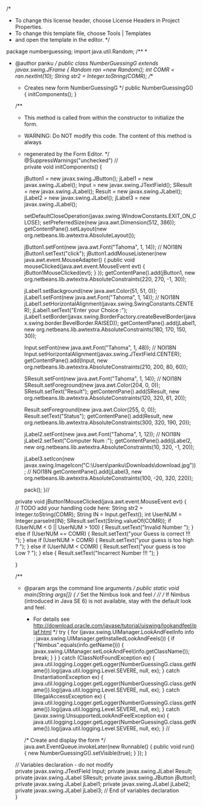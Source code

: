 /*
 * To change this license header, choose License Headers in Project Properties.
 * To change this template file, choose Tools | Templates
 * and open the template in the editor.
 */

package numberguessing;
import java.util.Random;
/**
 *
 * @author panku
 */
public class NumberGuessingG extends javax.swing.JFrame {
Random ran =new Random(); 
int COMR = ran.nextInt(10); String str2 = Integer.toString(COMR);
    /**
     * Creates new form NumberGuessingG
     */
    public NumberGuessingG() {
        initComponents();
    }

    /**
     * This method is called from within the constructor to initialize the form.
     * WARNING: Do NOT modify this code. The content of this method is always
     * regenerated by the Form Editor.
     */
    @SuppressWarnings("unchecked")
    // <editor-fold defaultstate="collapsed" desc="Generated Code">                          
    private void initComponents() {

        jButton1 = new javax.swing.JButton();
        jLabel1 = new javax.swing.JLabel();
        Input = new javax.swing.JTextField();
        SResult = new javax.swing.JLabel();
        Result = new javax.swing.JLabel();
        jLabel2 = new javax.swing.JLabel();
        jLabel3 = new javax.swing.JLabel();

        setDefaultCloseOperation(javax.swing.WindowConstants.EXIT_ON_CLOSE);
        setPreferredSize(new java.awt.Dimension(512, 386));
        getContentPane().setLayout(new org.netbeans.lib.awtextra.AbsoluteLayout());

        jButton1.setFont(new java.awt.Font("Tahoma", 1, 14)); // NOI18N
        jButton1.setText("click");
        jButton1.addMouseListener(new java.awt.event.MouseAdapter() {
            public void mouseClicked(java.awt.event.MouseEvent evt) {
                jButton1MouseClicked(evt);
            }
        });
        getContentPane().add(jButton1, new org.netbeans.lib.awtextra.AbsoluteConstraints(220, 270, -1, 30));

        jLabel1.setBackground(new java.awt.Color(51, 51, 0));
        jLabel1.setFont(new java.awt.Font("Tahoma", 1, 14)); // NOI18N
        jLabel1.setHorizontalAlignment(javax.swing.SwingConstants.CENTER);
        jLabel1.setText("Enter your Choice :");
        jLabel1.setBorder(javax.swing.BorderFactory.createBevelBorder(javax.swing.border.BevelBorder.RAISED));
        getContentPane().add(jLabel1, new org.netbeans.lib.awtextra.AbsoluteConstraints(180, 170, 150, 30));

        Input.setFont(new java.awt.Font("Tahoma", 1, 48)); // NOI18N
        Input.setHorizontalAlignment(javax.swing.JTextField.CENTER);
        getContentPane().add(Input, new org.netbeans.lib.awtextra.AbsoluteConstraints(210, 200, 80, 60));

        SResult.setFont(new java.awt.Font("Tahoma", 1, 14)); // NOI18N
        SResult.setForeground(new java.awt.Color(204, 0, 0));
        SResult.setText("Result");
        getContentPane().add(SResult, new org.netbeans.lib.awtextra.AbsoluteConstraints(120, 320, 61, 20));

        Result.setForeground(new java.awt.Color(255, 0, 0));
        Result.setText("Status");
        getContentPane().add(Result, new org.netbeans.lib.awtextra.AbsoluteConstraints(300, 320, 190, 20));

        jLabel2.setFont(new java.awt.Font("Tahoma", 1, 12)); // NOI18N
        jLabel2.setText("Computer Num :");
        getContentPane().add(jLabel2, new org.netbeans.lib.awtextra.AbsoluteConstraints(10, 320, -1, 20));

        jLabel3.setIcon(new javax.swing.ImageIcon("C:\\Users\\panku\\Downloads\\download.jpg")); // NOI18N
        getContentPane().add(jLabel3, new org.netbeans.lib.awtextra.AbsoluteConstraints(100, -20, 320, 220));

        pack();
    }// </editor-fold>                        

    private void jButton1MouseClicked(java.awt.event.MouseEvent evt) {                                      
        // TODO add your handling code here:
          String str2 = Integer.toString(COMR);
       String IN = Input.getText(); 
	int UserNUM = Integer.parseInt(IN);
	SResult.setText(String.valueOf(COMR));
	if (UserNUM < 0 || UserNUM > 100)
	{ Result.setText("Invalid Number "); 
	} else if (UserNUM == COMR) { Result.setText("your Guess is correct !!! "); }
	else if (UserNUM > COMR) { Result.setText("your guess is too high ? "); }
	else if (UserNUM < COMR) { Result.setText("your guess is too Low ? "); }
	else { Result.setText("Incarrect Number !!! "); } 

    }                                     

    /**
     * @param args the command line arguments
     */
    public static void main(String args[]) {
        /* Set the Nimbus look and feel */
        //<editor-fold defaultstate="collapsed" desc=" Look and feel setting code (optional) ">
        /* If Nimbus (introduced in Java SE 6) is not available, stay with the default look and feel.
         * For details see http://download.oracle.com/javase/tutorial/uiswing/lookandfeel/plaf.html 
         */
        try {
            for (javax.swing.UIManager.LookAndFeelInfo info : javax.swing.UIManager.getInstalledLookAndFeels()) {
                if ("Nimbus".equals(info.getName())) {
                    javax.swing.UIManager.setLookAndFeel(info.getClassName());
                    break;
                }
            }
        } catch (ClassNotFoundException ex) {
            java.util.logging.Logger.getLogger(NumberGuessingG.class.getName()).log(java.util.logging.Level.SEVERE, null, ex);
        } catch (InstantiationException ex) {
            java.util.logging.Logger.getLogger(NumberGuessingG.class.getName()).log(java.util.logging.Level.SEVERE, null, ex);
        } catch (IllegalAccessException ex) {
            java.util.logging.Logger.getLogger(NumberGuessingG.class.getName()).log(java.util.logging.Level.SEVERE, null, ex);
        } catch (javax.swing.UnsupportedLookAndFeelException ex) {
            java.util.logging.Logger.getLogger(NumberGuessingG.class.getName()).log(java.util.logging.Level.SEVERE, null, ex);
        }
        //</editor-fold>

        /* Create and display the form */
        java.awt.EventQueue.invokeLater(new Runnable() {
            public void run() {
                new NumberGuessingG().setVisible(true);
            }
        });
    }

    // Variables declaration - do not modify                     
    private javax.swing.JTextField Input;
    private javax.swing.JLabel Result;
    private javax.swing.JLabel SResult;
    private javax.swing.JButton jButton1;
    private javax.swing.JLabel jLabel1;
    private javax.swing.JLabel jLabel2;
    private javax.swing.JLabel jLabel3;
    // End of variables declaration                   
}
